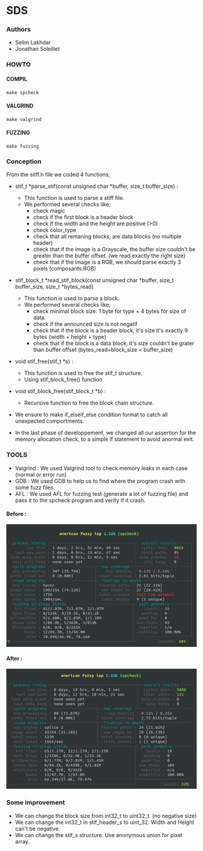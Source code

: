 # SDS
### Authors
* Selim Lakhdar
* Jonathan Soleillet

### HOWTO
#### COMPIL
```
make spcheck
```
#### VALGRIND
```
make valgrind
```
#### FUZZING
```
make fuzzing
```

### Conception

From the sitff.h file we coded 4 functions;   
* stif_t *parse_stif(const unsigned char *buffer, size_t buffer_size) :
    *   This function is used to parse a stiff file.
    *   We performed several checks like;
        *  check magic
        *  check if the first block is a header block
        *  check if the width and the height are positive (>0)
        *  check color_type
        *  check that all remaning blocks, are data blocks (no multiple header)
        *  check that if the image is a Grayscale, the buffer size couldn't be greater than the buffer offset. (we read exactly the right size)
        *  check that if the image is a RGB, we should parse exactly 3 pixels (composants:RGB)

* stif_block_t *read_stif_block(const unsigned char *buffer, size_t buffer_size, size_t *bytes_read)
    * This function is used to parse a block.
    * We performed several checks like;
        * check minimal block size: 1 byte for type + 4 bytes for size of data.
        * check if the announced size is not negatif
        * check that if the block is a header block, it's size it's exactly 9 bytes {width + height + type}
        * check that if the block is a data block, it's size couldn't be grater than buffer offset (bytes_read+block_size < buffer_size)

* void stif_free(stif_t *s) :
	* This function is used to free the stif_t structure.
	* Using stif_block_free() function
	
* void stif_block_free(stif_block_t *b) :
	* Recursive function to free the block chain structure. 


* We ensure to make if_elseif_else condition format to catch all unexpected comportments.
* In the last phase of developpement, we changed all our assertion for the memory allocation check, to a simple if statement to avoid anormal exit.

### TOOLS

* Valgrind :
We used Valgrind tool to check memory leaks in each case (normal or error run)
* GDB :
We used GDB to help us to find where the program crash with some fuzz files.
* AFL :
We used AFL for fuzzing test (generate a lot of fuzzing file) and pass it to the spcheck program and verify if it crash.
#### Before :
![](afl_1.png)
#### After :
![](afl_2.png)

### Some improvement

* We can change the block size from int32_t to uint32_t. (no negative size)
* We can change the int32_t in stif_header_s to uint_32. Width and Height can't be negative.
* We can change the stif_s structure. Use anonymous union for pixel array.
